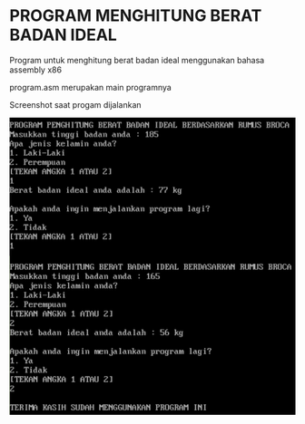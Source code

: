 # PROGRAM MENGHITUNG BERAT BADAN IDEAL

Program untuk menghitung berat badan ideal menggunakan bahasa assembly x86

program.asm merupakan main programnya

Screenshot saat progam dijalankan

![Program](screenshot_program.png)